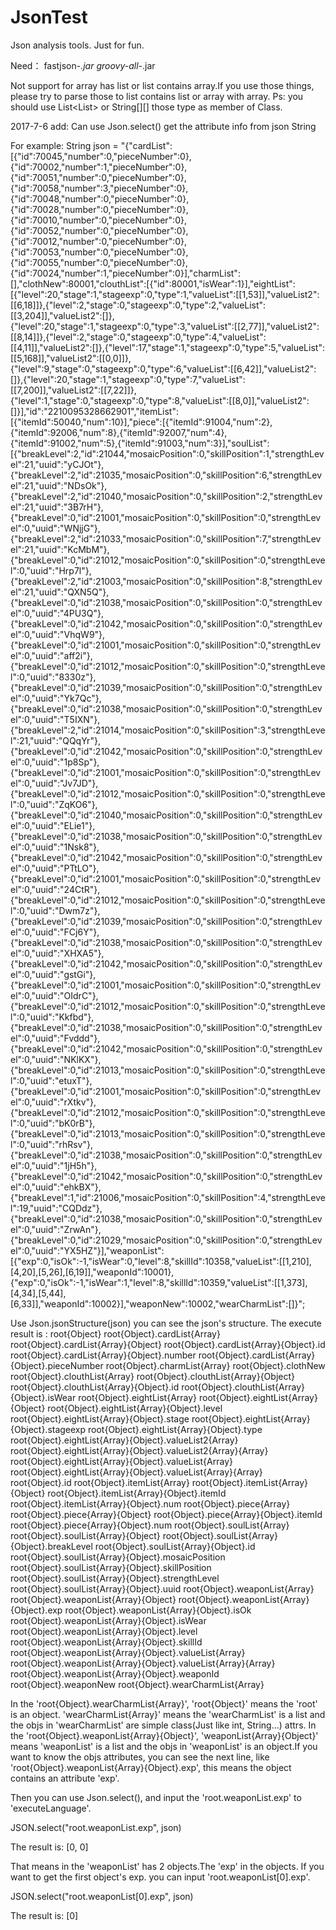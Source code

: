 # JsonTest
Json analysis tools. Just for fun.

Need：
fastjson-*.jar
groovy-all-*.jar

Not support for array has list or list contains array.If you use those things, please try to parse those to list contains list or array with array.
Ps: you should use List<List<String>> or String[][] those type as member of Class.

2017-7-6 add:
Can use Json.select() get the attribute info from json String

For example: 
String json = "{\"cardList\":[{\"id\":70045,\"number\":0,\"pieceNumber\":0},{\"id\":70002,\"number\":1,\"pieceNumber\":0},{\"id\":70051,\"number\":0,\"pieceNumber\":0},{\"id\":70058,\"number\":3,\"pieceNumber\":0},{\"id\":70048,\"number\":0,\"pieceNumber\":0},{\"id\":70028,\"number\":0,\"pieceNumber\":0},{\"id\":70010,\"number\":0,\"pieceNumber\":0},{\"id\":70052,\"number\":0,\"pieceNumber\":0},{\"id\":70012,\"number\":0,\"pieceNumber\":0},{\"id\":70053,\"number\":0,\"pieceNumber\":0},{\"id\":70055,\"number\":0,\"pieceNumber\":0},{\"id\":70024,\"number\":1,\"pieceNumber\":0}],\"charmList\":[],\"clothNew\":80001,\"clouthList\":[{\"id\":80001,\"isWear\":1}],\"eightList\":[{\"level\":20,\"stage\":1,\"stageexp\":0,\"type\":1,\"valueList\":[[1,53]],\"valueList2\":[[6,18]]},{\"level\":2,\"stage\":0,\"stageexp\":0,\"type\":2,\"valueList\":[[3,204]],\"valueList2\":[]},{\"level\":20,\"stage\":1,\"stageexp\":0,\"type\":3,\"valueList\":[[2,77]],\"valueList2\":[[8,14]]},{\"level\":2,\"stage\":0,\"stageexp\":0,\"type\":4,\"valueList\":[[4,11]],\"valueList2\":[]},{\"level\":17,\"stage\":1,\"stageexp\":0,\"type\":5,\"valueList\":[[5,168]],\"valueList2\":[[0,0]]},{\"level\":9,\"stage\":0,\"stageexp\":0,\"type\":6,\"valueList\":[[6,42]],\"valueList2\":[]},{\"level\":20,\"stage\":1,\"stageexp\":0,\"type\":7,\"valueList\":[[7,200]],\"valueList2\":[[7,22]]},{\"level\":1,\"stage\":0,\"stageexp\":0,\"type\":8,\"valueList\":[[8,0]],\"valueList2\":[]}],\"id\":\"2210095328662901\",\"itemList\":[{\"itemId\":50040,\"num\":10}],\"piece\":[{\"itemId\":91004,\"num\":2},{\"itemId\":92006,\"num\":8},{\"itemId\":92007,\"num\":4},{\"itemId\":91002,\"num\":5},{\"itemId\":91003,\"num\":3}],\"soulList\":[{\"breakLevel\":2,\"id\":21044,\"mosaicPosition\":0,\"skillPosition\":1,\"strengthLevel\":21,\"uuid\":\"yCJOt\"},{\"breakLevel\":2,\"id\":21035,\"mosaicPosition\":0,\"skillPosition\":6,\"strengthLevel\":21,\"uuid\":\"NDsOk\"},{\"breakLevel\":2,\"id\":21040,\"mosaicPosition\":0,\"skillPosition\":2,\"strengthLevel\":21,\"uuid\":\"3B7rH\"},{\"breakLevel\":0,\"id\":21001,\"mosaicPosition\":0,\"skillPosition\":0,\"strengthLevel\":0,\"uuid\":\"WNjjG\"},{\"breakLevel\":2,\"id\":21033,\"mosaicPosition\":0,\"skillPosition\":7,\"strengthLevel\":21,\"uuid\":\"KcMbM\"},{\"breakLevel\":0,\"id\":21012,\"mosaicPosition\":0,\"skillPosition\":0,\"strengthLevel\":0,\"uuid\":\"Hrp7l\"},{\"breakLevel\":2,\"id\":21003,\"mosaicPosition\":0,\"skillPosition\":8,\"strengthLevel\":21,\"uuid\":\"QXN5Q\"},{\"breakLevel\":0,\"id\":21038,\"mosaicPosition\":0,\"skillPosition\":0,\"strengthLevel\":0,\"uuid\":\"4PU3Q\"},{\"breakLevel\":0,\"id\":21042,\"mosaicPosition\":0,\"skillPosition\":0,\"strengthLevel\":0,\"uuid\":\"VhqW9\"},{\"breakLevel\":0,\"id\":21001,\"mosaicPosition\":0,\"skillPosition\":0,\"strengthLevel\":0,\"uuid\":\"aff2i\"},{\"breakLevel\":0,\"id\":21012,\"mosaicPosition\":0,\"skillPosition\":0,\"strengthLevel\":0,\"uuid\":\"8330z\"},{\"breakLevel\":0,\"id\":21039,\"mosaicPosition\":0,\"skillPosition\":0,\"strengthLevel\":0,\"uuid\":\"Yk7Qc\"},{\"breakLevel\":0,\"id\":21038,\"mosaicPosition\":0,\"skillPosition\":0,\"strengthLevel\":0,\"uuid\":\"T5IXN\"},{\"breakLevel\":2,\"id\":21014,\"mosaicPosition\":0,\"skillPosition\":3,\"strengthLevel\":21,\"uuid\":\"QQqYr\"},{\"breakLevel\":0,\"id\":21042,\"mosaicPosition\":0,\"skillPosition\":0,\"strengthLevel\":0,\"uuid\":\"1p8Sp\"},{\"breakLevel\":0,\"id\":21001,\"mosaicPosition\":0,\"skillPosition\":0,\"strengthLevel\":0,\"uuid\":\"Jv7JD\"},{\"breakLevel\":0,\"id\":21012,\"mosaicPosition\":0,\"skillPosition\":0,\"strengthLevel\":0,\"uuid\":\"ZqKO6\"},{\"breakLevel\":0,\"id\":21040,\"mosaicPosition\":0,\"skillPosition\":0,\"strengthLevel\":0,\"uuid\":\"ELie1\"},{\"breakLevel\":0,\"id\":21038,\"mosaicPosition\":0,\"skillPosition\":0,\"strengthLevel\":0,\"uuid\":\"1Nsk8\"},{\"breakLevel\":0,\"id\":21042,\"mosaicPosition\":0,\"skillPosition\":0,\"strengthLevel\":0,\"uuid\":\"PTtLO\"},{\"breakLevel\":0,\"id\":21001,\"mosaicPosition\":0,\"skillPosition\":0,\"strengthLevel\":0,\"uuid\":\"24CtR\"},{\"breakLevel\":0,\"id\":21012,\"mosaicPosition\":0,\"skillPosition\":0,\"strengthLevel\":0,\"uuid\":\"Dwm7z\"},{\"breakLevel\":0,\"id\":21039,\"mosaicPosition\":0,\"skillPosition\":0,\"strengthLevel\":0,\"uuid\":\"FCj6Y\"},{\"breakLevel\":0,\"id\":21038,\"mosaicPosition\":0,\"skillPosition\":0,\"strengthLevel\":0,\"uuid\":\"XHXA5\"},{\"breakLevel\":0,\"id\":21042,\"mosaicPosition\":0,\"skillPosition\":0,\"strengthLevel\":0,\"uuid\":\"gstGi\"},{\"breakLevel\":0,\"id\":21001,\"mosaicPosition\":0,\"skillPosition\":0,\"strengthLevel\":0,\"uuid\":\"OIdrC\"},{\"breakLevel\":0,\"id\":21012,\"mosaicPosition\":0,\"skillPosition\":0,\"strengthLevel\":0,\"uuid\":\"Kkfbd\"},{\"breakLevel\":0,\"id\":21038,\"mosaicPosition\":0,\"skillPosition\":0,\"strengthLevel\":0,\"uuid\":\"Fvddd\"},{\"breakLevel\":0,\"id\":21042,\"mosaicPosition\":0,\"skillPosition\":0,\"strengthLevel\":0,\"uuid\":\"NKlKX\"},{\"breakLevel\":0,\"id\":21013,\"mosaicPosition\":0,\"skillPosition\":0,\"strengthLevel\":0,\"uuid\":\"etuxT\"},{\"breakLevel\":0,\"id\":21001,\"mosaicPosition\":0,\"skillPosition\":0,\"strengthLevel\":0,\"uuid\":\"rXtkv\"},{\"breakLevel\":0,\"id\":21012,\"mosaicPosition\":0,\"skillPosition\":0,\"strengthLevel\":0,\"uuid\":\"bK0rB\"},{\"breakLevel\":0,\"id\":21013,\"mosaicPosition\":0,\"skillPosition\":0,\"strengthLevel\":0,\"uuid\":\"rhRsv\"},{\"breakLevel\":0,\"id\":21038,\"mosaicPosition\":0,\"skillPosition\":0,\"strengthLevel\":0,\"uuid\":\"1jH5h\"},{\"breakLevel\":0,\"id\":21042,\"mosaicPosition\":0,\"skillPosition\":0,\"strengthLevel\":0,\"uuid\":\"ehkBX\"},{\"breakLevel\":1,\"id\":21006,\"mosaicPosition\":0,\"skillPosition\":4,\"strengthLevel\":19,\"uuid\":\"CQDdz\"},{\"breakLevel\":0,\"id\":21038,\"mosaicPosition\":0,\"skillPosition\":0,\"strengthLevel\":0,\"uuid\":\"ZrwAn\"},{\"breakLevel\":0,\"id\":21029,\"mosaicPosition\":0,\"skillPosition\":0,\"strengthLevel\":0,\"uuid\":\"YX5HZ\"}],\"weaponList\":[{\"exp\":0,\"isOk\":-1,\"isWear\":0,\"level\":8,\"skillId\":10358,\"valueList\":[[1,210],[4,20],[5,26],[6,19]],\"weaponId\":10001},{\"exp\":0,\"isOk\":-1,\"isWear\":1,\"level\":8,\"skillId\":10359,\"valueList\":[[1,373],[4,34],[5,44],[6,33]],\"weaponId\":10002}],\"weaponNew\":10002,\"wearCharmList\":[]}";

Use Json.jsonStructure(json) you can see the json's structure.
The execute result is :
root{Object}
root{Object}.cardList{Array}
root{Object}.cardList{Array}{Object}
root{Object}.cardList{Array}{Object}.id
root{Object}.cardList{Array}{Object}.number
root{Object}.cardList{Array}{Object}.pieceNumber
root{Object}.charmList{Array}
root{Object}.clothNew
root{Object}.clouthList{Array}
root{Object}.clouthList{Array}{Object}
root{Object}.clouthList{Array}{Object}.id
root{Object}.clouthList{Array}{Object}.isWear
root{Object}.eightList{Array}
root{Object}.eightList{Array}{Object}
root{Object}.eightList{Array}{Object}.level
root{Object}.eightList{Array}{Object}.stage
root{Object}.eightList{Array}{Object}.stageexp
root{Object}.eightList{Array}{Object}.type
root{Object}.eightList{Array}{Object}.valueList2{Array}
root{Object}.eightList{Array}{Object}.valueList2{Array}{Array}
root{Object}.eightList{Array}{Object}.valueList{Array}
root{Object}.eightList{Array}{Object}.valueList{Array}{Array}
root{Object}.id
root{Object}.itemList{Array}
root{Object}.itemList{Array}{Object}
root{Object}.itemList{Array}{Object}.itemId
root{Object}.itemList{Array}{Object}.num
root{Object}.piece{Array}
root{Object}.piece{Array}{Object}
root{Object}.piece{Array}{Object}.itemId
root{Object}.piece{Array}{Object}.num
root{Object}.soulList{Array}
root{Object}.soulList{Array}{Object}
root{Object}.soulList{Array}{Object}.breakLevel
root{Object}.soulList{Array}{Object}.id
root{Object}.soulList{Array}{Object}.mosaicPosition
root{Object}.soulList{Array}{Object}.skillPosition
root{Object}.soulList{Array}{Object}.strengthLevel
root{Object}.soulList{Array}{Object}.uuid
root{Object}.weaponList{Array}
root{Object}.weaponList{Array}{Object}
root{Object}.weaponList{Array}{Object}.exp
root{Object}.weaponList{Array}{Object}.isOk
root{Object}.weaponList{Array}{Object}.isWear
root{Object}.weaponList{Array}{Object}.level
root{Object}.weaponList{Array}{Object}.skillId
root{Object}.weaponList{Array}{Object}.valueList{Array}
root{Object}.weaponList{Array}{Object}.valueList{Array}{Array}
root{Object}.weaponList{Array}{Object}.weaponId
root{Object}.weaponNew
root{Object}.wearCharmList{Array}

In the 'root{Object}.wearCharmList{Array}', 'root{Object}' means the 'root' is an object. 'wearCharmList{Array}' means the 'wearCharmList' is a list and the objs in 'wearCharmList' are simple class(Just like int, String...) attrs.
In the 'root{Object}.weaponList{Array}{Object}', 'weaponList{Array}{Object}' means 'weaponList' is a list and the objs in 'weaponList' is an object.If you want to know the objs attributes, you can see the next line, like 'root{Object}.weaponList{Array}{Object}.exp', this means the object contains an attribute 'exp'.

Then you can use Json.select(), and input the 'root.weaponList.exp' to 'executeLanguage'.

JSON.select("root.weaponList.exp", json)

The result is:
[0, 0]

That means in the 'weaponList' has 2 objects.The 'exp' in the objects.
If you want to get the first object's exp. you can input 'root.weaponList[0].exp'.

JSON.select("root.weaponList[0].exp", json)

The result is:
[0]